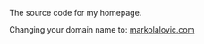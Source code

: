 The source code for my homepage. 

Changing your domain name to: [markolalovic.com](https://markolalovic.com)
